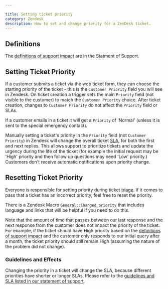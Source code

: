 ```yaml
---

title: Setting ticket priority
category: Zendesk
description: How to set and change priority for a ZenDesk ticket.
---
```




## Definitions

The [definitions of support impact](https://about.gitlab.com/support/definitions/#definitions-of-support-impact) are in the Statment of Support.

## Setting Ticket Priority

If a customer submits a ticket via the web ticket form, they can choose the starting priority of the ticket - this is the `Customer Priority` field you will see in Zendesk. On ticket creation a trigger sets the main `Priority` field (not visible to the customer) to match the `Customer Priority` choice. After ticket creation, changes to `Customer Priority` do not affect the `Priority` field or SLAs.

If a customer emails in a ticket it will get a `Priority` of 'Normal' (unless it is sent to the special emergency contact).

Manually setting a ticket's priority in the `Priority` field (not `Customer Priority`) in Zendesk will change the overall ticket [SLA](/handbook/support/workflows/working-on-tickets.html#understanding-slas), for both the first and next replies. This allows support to prioritize tickets and update the urgency during the life of the ticket (for example the initial request may be 'High' priority and then follow up questions may need 'Low' priority.) Customers don't receive automatic notifications upon priority change.

## Resetting Ticket Priority

Everyone is responsible for setting priority during ticket [triage](/handbook/support/workflows/ticket_triage.html). If it comes to pass that a ticket has an incorrect priority, feel free to reset the priority.

There is a Zendesk Macro [`General::Changed priority`](https://gitlab.com/search?utf8=%E2%9C%93&group_id=2573624&project_id=17008590&scope=&search_code=true&snippets=false&repository_ref=master&nav_source=navbar&search=id%3A+360093631494) that includes language and links that will be helpful if you need to do this.

Note that the amount of time that passes between our last response and the next response from the customer does not impact the priority of the ticket. For example, if the ticket should have High priority based on the [definitions of support impact](https://about.gitlab.com/support/definitions/#definitions-of-support-impact) and the customer only responds to our initial query after a month, the ticket priority should still remain High (assuming the nature of the problem did not change).

### Guidelines and Effects

Changing the priority in a ticket will change the SLA, because different priorities have shorter or longer SLAs. Please refer to the [guidelines and SLA listed in our statement of support](/support/#standard-support).
